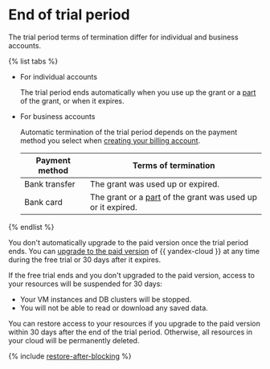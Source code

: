 # End of trial period

The trial period terms of termination differ for individual and business accounts.

{% list tabs %}

- For individual accounts

   The trial period ends automatically when you use up the grant or a [part](usage-grant.md) of the grant, or when it expires.

- For business accounts

   Automatic termination of the trial period depends on the payment method you select when [creating your billing account](../../billing/quickstart/index.md).

   | Payment method | Terms of termination |
   | ----- | ----- |
   | Bank transfer | The grant was used up or expired. |
   | Bank card | The grant or a [part](usage-grant.md) of the grant was used up or it expired. |

{% endlist %}

You don't automatically upgrade to the paid version once the trial period ends. You can [ upgrade to the paid version](upgrade-to-paid.md) of {{ yandex-cloud }} at any time during the free trial or 30 days after it expires.

If the free trial ends and you don't upgraded to the paid version, access to your resources will be suspended for 30 days:

* Your VM instances and DB clusters will be stopped.
* You will not be able to read or download any saved data.

You can restore access to your resources if you upgrade to the paid version within 30 days after the end of the trial period. Otherwise, all resources in your cloud will be permanently deleted.

{% include [restore-after-blocking](../../_includes/restore-after-blocking.md) %}

